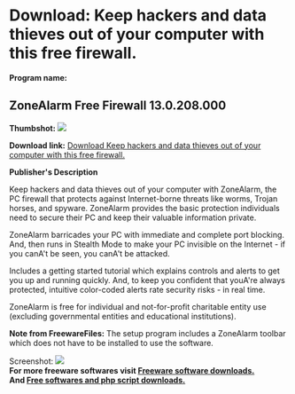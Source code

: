 # Download: Keep hackers and data thieves out of your computer with this free firewall.

**Program name:**

## ZoneAlarm Free Firewall 13.0.208.000

  
**Thumbshot:** ![](http://www.freewarefiles.com/screenshot/zonealarm_md.jpg)   
  
**Download link:** [Download Keep hackers and data thieves out of your computer with this free firewall.](http://freesoftwares.boysofts.com/ZoneAlarm_program_2930.html)  
  


**Publisher's Description**  
  


Keep hackers and data thieves out of your computer with ZoneAlarm, the PC firewall that protects against Internet-borne threats like worms, Trojan horses, and spyware. ZoneAlarm provides the basic protection individuals need to secure their PC and keep their valuable information private. 

ZoneAlarm barricades your PC with immediate and complete port blocking. And, then runs in Stealth Mode to make your PC invisible on the Internet - if you canA't be seen, you canA't be attacked.

Includes a getting started tutorial which explains controls and alerts to get you up and running quickly. And, to keep you confident that youA're always protected, intuitive color-coded alerts rate security risks - in real time.

ZoneAlarm is free for individual and not-for-profit charitable entity use (excluding governmental entities and educational institutions). 

**Note from FreewareFiles:** The setup program includes a ZoneAlarm toolbar which does not have to be installed to use the software.

  
  
Screenshot: ![](http://www.freewarefiles.com/screenshot/zonealarm.jpg)   
**For more freeware softwares visit [Freeware software downloads.](http://freesoftwares.boysofts.com/)**   
**And [Free softwares and php script downloads.](http://www.boysofts.com/)**
